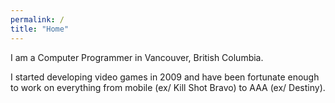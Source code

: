 ```yaml
---
permalink: /
title: "Home"
---
```


I am a Computer Programmer in Vancouver, British Columbia.

I started developing video games in 2009 and have been fortunate enough to work on everything from mobile (ex/ Kill Shot Bravo) to AAA (ex/ Destiny).
